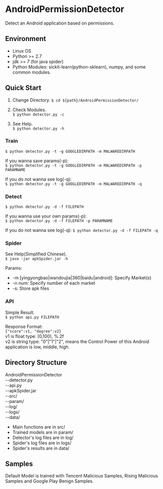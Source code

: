 # AndroidPermissionDetector
Detect an Android application based on permissions.

## Environment
* Linux OS
* Python >= 2.7
* jdk >= 7 (for java spider)
* Python Modules: sickit-learn(python-sklearn), numpy, and some common modules.

## Quick Start
1. Change Directory.
`$ cd ${path}/AndroidPermissionDetector/`  

2. Check Modules.  
`$ python detector.py -c`  

3. See Help.  
`$ python detector.py -h`  

### Train
`$ python detector.py -t -g GOOGLEDIRPATH -m MALWAREDIRPATH`  

If you wanna save params(-p):  
`$ python detector.py -t -g GOOGLEDIRPATH -m MALWAREDIRPATH -p PARAMNAME`  

If you do not wanna see log(-q):  
`$ python detector.py -t -g GOOGLEDIRPATH -m MALWAREDIRPATH -q`  

### Detect
`$ python detector.py -d -f FILEPATH`  

If you wanna use your own params(-p):  
`$ python detector.py -d -f FILEPATH -p PARAMNAME`  

If you do not wanna see log(-q):
`$ python detector.py -d -f FILEPATH -q`  

### Spider
See Help(Simplified Chinese).  
`$ java -jar apkSpider.jar -h`  

Params:  

* -m [yingyongbao|wandoujia|360|baidu|android]: Specify Market(s)  
* -n num: Specify number of each market
* -s: Store apk files 

### API
Simple Result.  
`$ python api.py FILEPATH`  

Response Format:  
`{"score":v1, "degree":v2}`  
v1 is float type: [0,100), %.2f  
v2 is string type: "0"|"1"|"2", means the Control Power of this Android application is low, middle, high.  

## Directory Structure
AndroidPermissionDetector  
\-\-detector.py  
\-\-api.py  
\-\-apkSpider.jar  
\-\-src/  
\-\-param/  
\-\-log/  
\-\-logs/  
\-\-data/

* Main functions are in src/  
* Trained models are in param/
* Detector's log files are in log/
* Spider's log files are in logs/
* Spider's results are in data/


## Samples
Default Model is trained with Tencent Malicious Samples, Rising Malicious Samples and Google Play Benign Samples.